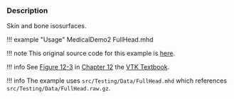 ### Description

Skin and bone isosurfaces.

!!! example "Usage"
    MedicalDemo2 FullHead.mhd

!!! note
    This original source code for this example is [here](https://gitlab.kitware.com/vtk/vtk/blob/395857190c8453508d283958383bc38c9c2999bf/Examples/Medical/Cxx/Medical2.cxx).

!!! info
    See [Figure 12-3](../../../VTKBook/12Chapter12/#Figure%2012-3) in [Chapter 12](../../../VTKBook/12Chapter12) the [VTK Textbook](../../../VTKBook/01Chapter1).

!!! info
    The example uses `src/Testing/Data/FullHead.mhd` which references `src/Testing/Data/FullHead.raw.gz`.
